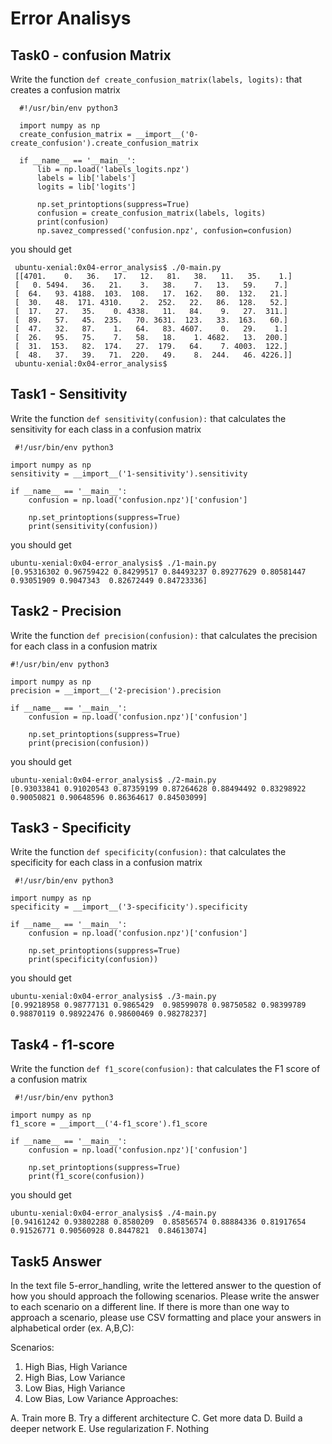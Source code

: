 # Error Analisys
## Task0 - confusion Matrix
Write the function `def create_confusion_matrix(labels, logits):` that creates a confusion matrix
```
  #!/usr/bin/env python3

  import numpy as np
  create_confusion_matrix = __import__('0-create_confusion').create_confusion_matrix  

  if __name__ == '__main__':
      lib = np.load('labels_logits.npz')
      labels = lib['labels']
      logits = lib['logits']

      np.set_printoptions(suppress=True)
      confusion = create_confusion_matrix(labels, logits)
      print(confusion)
      np.savez_compressed('confusion.npz', confusion=confusion)
 ```
 you should get
 ```
  ubuntu-xenial:0x04-error_analysis$ ./0-main.py 
  [[4701.    0.   36.   17.   12.   81.   38.   11.   35.    1.]
  [   0. 5494.   36.   21.    3.   38.    7.   13.   59.    7.]
  [  64.   93. 4188.  103.  108.   17.  162.   80.  132.   21.]
  [  30.   48.  171. 4310.    2.  252.   22.   86.  128.   52.]
  [  17.   27.   35.    0. 4338.   11.   84.    9.   27.  311.]
  [  89.   57.   45.  235.   70. 3631.  123.   33.  163.   60.]
  [  47.   32.   87.    1.   64.   83. 4607.    0.   29.    1.]
  [  26.   95.   75.    7.   58.   18.    1. 4682.   13.  200.]
  [  31.  153.   82.  174.   27.  179.   64.    7. 4003.  122.]
  [  48.   37.   39.   71.  220.   49.    8.  244.   46. 4226.]]
  ubuntu-xenial:0x04-error_analysis$
```

## Task1 - Sensitivity
Write the function `def sensitivity(confusion):` that calculates the sensitivity for each class in a confusion matrix
```
 #!/usr/bin/env python3

import numpy as np
sensitivity = __import__('1-sensitivity').sensitivity

if __name__ == '__main__':
    confusion = np.load('confusion.npz')['confusion']

    np.set_printoptions(suppress=True)
    print(sensitivity(confusion))
 ```
 you should get
 ```
 ubuntu-xenial:0x04-error_analysis$ ./1-main.py 
[0.95316302 0.96759422 0.84299517 0.84493237 0.89277629 0.80581447
 0.93051909 0.9047343  0.82672449 0.84723336]
```

## Task2 - Precision
Write the function `def precision(confusion):` that calculates the precision for each class in a confusion matrix
```
#!/usr/bin/env python3

import numpy as np
precision = __import__('2-precision').precision

if __name__ == '__main__':
    confusion = np.load('confusion.npz')['confusion']

    np.set_printoptions(suppress=True)
    print(precision(confusion))
 ```
 you should get
 ```
 ubuntu-xenial:0x04-error_analysis$ ./2-main.py 
[0.93033841 0.91020543 0.87359199 0.87264628 0.88494492 0.83298922
 0.90050821 0.90648596 0.86364617 0.84503099]
```

## Task3 - Specificity
Write the function `def specificity(confusion):` that calculates the specificity for each class in a confusion matrix
```
 #!/usr/bin/env python3

import numpy as np
specificity = __import__('3-specificity').specificity

if __name__ == '__main__':
    confusion = np.load('confusion.npz')['confusion']

    np.set_printoptions(suppress=True)
    print(specificity(confusion))
 ```
 you should get
 ```
 ubuntu-xenial:0x04-error_analysis$ ./3-main.py 
[0.99218958 0.98777131 0.9865429  0.98599078 0.98750582 0.98399789
 0.98870119 0.98922476 0.98600469 0.98278237]
```

## Task4 - f1-score
Write the function `def f1_score(confusion):` that calculates the F1 score of a confusion matrix
```
 #!/usr/bin/env python3

import numpy as np
f1_score = __import__('4-f1_score').f1_score

if __name__ == '__main__':
    confusion = np.load('confusion.npz')['confusion']

    np.set_printoptions(suppress=True)
    print(f1_score(confusion))
 ```
 you should get
 ```
ubuntu-xenial:0x04-error_analysis$ ./4-main.py 
[0.94161242 0.93802288 0.8580209  0.85856574 0.88884336 0.81917654
 0.91526771 0.90560928 0.8447821  0.84613074]
```
## Task5 Answer
In the text file 5-error_handling, write the lettered answer to the question of how you should approach the following scenarios. Please write the answer to each scenario on a different line. If there is more than one way to approach a scenario, please use CSV formatting and place your answers in alphabetical order (ex. A,B,C):

Scenarios:

1. High Bias, High Variance
2. High Bias, Low Variance
3. Low Bias, High Variance
4. Low Bias, Low Variance
Approaches:

A. Train more
B. Try a different architecture
C. Get more data
D. Build a deeper network
E. Use regularization
F. Nothing


